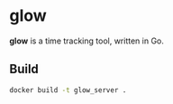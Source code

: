 # glow
__glow__ is a time tracking tool, written in Go.

## Build
```bash
docker build -t glow_server .
```
